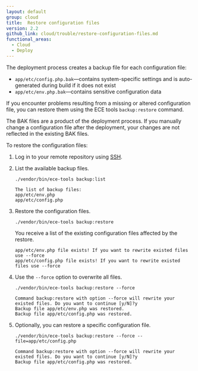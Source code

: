 ```yaml
---
layout: default
group: cloud
title:  Restore configuration files
version: 2.2
github_link: cloud/trouble/restore-configuration-files.md
functional_areas:
  - Cloud
  - Deploy
---
```


The deployment process creates a backup file for each configuration file:

-  `app/etc/config.php.bak`—contains system-specific settings and is auto-generated during build if it does not exist
-  `app/etc/env.php.bak`—contains sensitive configuration data

If you encounter problems resulting from a missing or altered configuration file, you can restore them using the ECE tools `backup:restore` command. 

<div class="bs-callout bs-callout-info" id="info" markdown="1">
The BAK files are a product of the deployment process. If you manually change a configuration file after the deployment, your changes are not reflected in the existing BAK files.
</div>

To restore the configuration files:

1.  Log in to your remote repository using  [SSH]({{page.baseurl}}cloud/env/environments-ssh.html#ssh).
1.  List the available backup files.

    ```
    ./vendor/bin/ece-tools backup:list
    ```
    
    ```
	The list of backup files:
	app/etc/env.php
	app/etc/config.php
    ```

1.  Restore the configuration files.

    ```
    ./vendor/bin/ece-tools backup:restore
    ```
    
    You receive a list of the existing configuration files affected by the restore.
    
    ```
    app/etc/env.php file exists! If you want to rewrite existed files use --force
    app/etc/config.php file exists! If you want to rewrite existed files use --force
    ````
    
1.  Use the `--force` option to overwrite all files.
    
    ```
    ./vendor/bin/ece-tools backup:restore --force
    ```
    
    ```
    Command backup:restore with option --force will rewrite your existed files. Do you want to continue [y/N]?y
    Backup file app/etc/env.php was restored.
    Backup file app/etc/config.php was restored.
    ```

1.  Optionally, you can restore a specific configuration file.

    ```
    ./vendor/bin/ece-tools backup:restore --force --file=app/etc/config.php
    ```
    
    ```
    Command backup:restore with option --force will rewrite your existed files. Do you want to continue [y/N]?y
    Backup file app/etc/config.php was restored.
    ```
